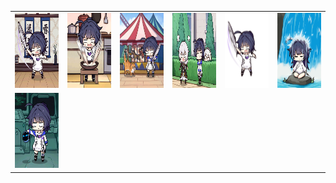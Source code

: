 <table border="0">
  <tr>
    <td align="center">
      <img src="../../image/HONKAI3-MEI/501ac209b259bb545dea898838c24229483fcfeb.gif" height="120" width="120" />
    </td>
    <td align="center">
      <img src="../../image/HONKAI3-MEI/5baf4306d1f685bf47922fbae365ccfba7721beb.gif" height="120" width="120" />
    </td>
    <td align="center">
      <img src="../../image/HONKAI3-MEI/624857651c863ea9571f5e557fca8516dd41e0fc.gif" height="120" width="120" />
    </td>
    <td align="center">
      <img src="../../image/HONKAI3-MEI/680311714674014d0c17f757eb40c3071448222a.gif" height="120" width="120" />
    </td>
    <td align="center">
      <img src="../../image/HONKAI3-MEI/bf68423446465d396d3cbd8856882b5e9fb1c0c7.gif" height="120" width="120" />
    </td>
    <td align="center">
      <img src="../../image/HONKAI3-MEI/d3a2a9c6ad1e2a0b262dca9354ab8de736d81cdf.gif" height="120" width="120" />
    </td>
  </tr>
  <tr>
    <td align="center">
      <img src="../../image/HONKAI3-MEI/dd0fd1f3668f4907c9f6fcd39c6138417ac0e1f5.gif" height="120" width="120" />
    </td>
  </tr>
</table>

